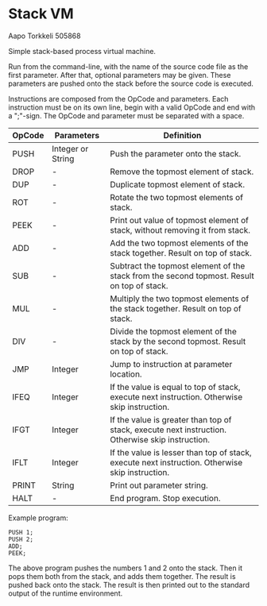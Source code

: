 # Stack VM

Aapo Torkkeli 505868

Simple stack-based process virtual machine.

Run from the command-line, with the name of the source code file as the first parameter.
After that, optional parameters may be given. These parameters are pushed onto the stack before the source code is executed.

Instructions are composed from the OpCode and parameters.
Each instruction must be on its own line, begin with a valid OpCode and end with a ";"-sign. The OpCode and parameter must be separated with a space.

| OpCode     | Parameters    | Definition |
| ---------- | ------------- | ---------- |
| PUSH | Integer or String | Push the parameter onto the stack. |
| DROP | - | Remove the topmost element of stack. |
| DUP | - | Duplicate topmost element of stack. |
| ROT | - | Rotate the two topmost elements of stack. |
| PEEK | - | Print out value of topmost element of stack, without removing it from stack. |
| ADD | - | Add the two topmost elements of the stack together. Result on top of stack. |
| SUB | - | Subtract the topmost element of the stack from the second topmost. Result on top of stack. |
| MUL | - | Multiply the two topmost elements of the stack together. Result on top of stack. |
| DIV | - | Divide the topmost element of the stack by the second topmost. Result on top of stack. |
| JMP | Integer | Jump to instruction at parameter location. |
| IFEQ | Integer | If the value is equal to top of stack, execute next instruction. Otherwise skip instruction. |
| IFGT | Integer | If the value is greater than top of stack, execute next instruction. Otherwise skip instruction. |
| IFLT | Integer | If the value is lesser than top of stack, execute next instruction. Otherwise skip instruction. |
| PRINT | String | Print out parameter string. |
| HALT | - | End program. Stop execution. |

Example program:
```
PUSH 1;
PUSH 2;
ADD;
PEEK;
```
The above program pushes the numbers 1 and 2 onto the stack. Then it pops them both from the stack, and adds them together. The result is pushed back onto the stack. The result is then printed out to the standard output of the runtime environment.